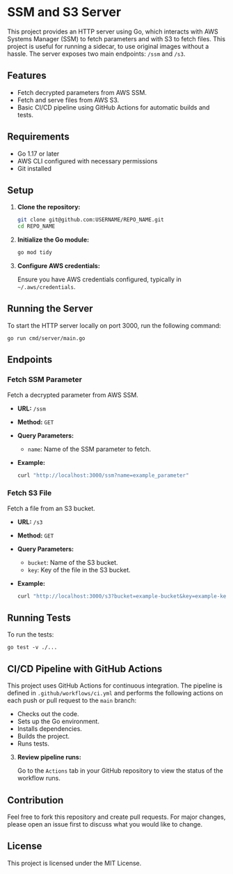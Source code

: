 # SSM and S3 Server

This project provides an HTTP server using Go, which interacts with AWS Systems Manager (SSM) to fetch parameters and with S3 to fetch files. This project is useful for running a sidecar, to use original images without a hassle.
The server exposes two main endpoints: `/ssm` and `/s3`.

## Features

- Fetch decrypted parameters from AWS SSM.
- Fetch and serve files from AWS S3.
- Basic CI/CD pipeline using GitHub Actions for automatic builds and tests.

## Requirements

- Go 1.17 or later
- AWS CLI configured with necessary permissions
- Git installed

## Setup

1. **Clone the repository:**

    ```sh
    git clone git@github.com:USERNAME/REPO_NAME.git
    cd REPO_NAME
    ```

2. **Initialize the Go module:**

    ```sh
    go mod tidy
    ```

3. **Configure AWS credentials:**

    Ensure you have AWS credentials configured, typically in `~/.aws/credentials`.

## Running the Server

To start the HTTP server locally on port 3000, run the following command:

    go run cmd/server/main.go

## Endpoints

### Fetch SSM Parameter

Fetch a decrypted parameter from AWS SSM.

- **URL:** `/ssm`
- **Method:** `GET`
- **Query Parameters:**
  - `name`: Name of the SSM parameter to fetch.
- **Example:**

    ```sh
    curl "http://localhost:3000/ssm?name=example_parameter"
    ```

### Fetch S3 File

Fetch a file from an S3 bucket.

- **URL:** `/s3`
- **Method:** `GET`
- **Query Parameters:**
  - `bucket`: Name of the S3 bucket.
  - `key`: Key of the file in the S3 bucket.
- **Example:**

    ```sh
    curl "http://localhost:3000/s3?bucket=example-bucket&key=example-key"
    ```

## Running Tests

To run the tests:

    go test -v ./...

## CI/CD Pipeline with GitHub Actions

This project uses GitHub Actions for continuous integration. The pipeline is defined in `.github/workflows/ci.yml` and performs the following actions on each push or pull request to the `main` branch:

- Checks out the code.
- Sets up the Go environment.
- Installs dependencies.
- Builds the project.
- Runs tests.

3. **Review pipeline runs:**

    Go to the `Actions` tab in your GitHub repository to view the status of the workflow runs.

## Contribution

Feel free to fork this repository and create pull requests. For major changes, please open an issue first to discuss what you would like to change.

## License

This project is licensed under the MIT License.

